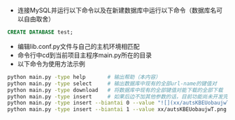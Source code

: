 - 连接MySQL并运行以下命令以及在新建数据库中运行以下命令（数据库名可以自由取舍）
```sql
CREATE DATABASE test;
```

- 编辑lib.conf.py文件与自己的主机环境相匹配
- 命令行中cd到当前项目主程序main.py所在的目录
- 以下命令为使用方法示例
```sh
python main.py -type help		# 输出帮助（本内容）
python main.py -type select		# 输出数据库中现有的全部url-name的键值对
python main.py -type download	# 将数据库中现有的全部键值对能下载的全部下载
python main.py -type insert		# 如果后边不加其他参数的话，目前功能尚未开发完善，此部分目的是将网站全部参数导入MySQL
python main.py -type insert --biantai 0 --value "![](xx/autsKBEUobaujwT.png)" 	# biantai参数的值为0的时候value的传参应当是markdown文档的格式（相信大部分人使用图床的目的也应该是使用markdown吧）
python main.py -type insert --biantai 1 --value xx/autsKBEUobaujwT.png 			#biantai参数的值为非0的时候value的传参应当是url的完整格式（如果直接获取url的话就应该是这样）
```
